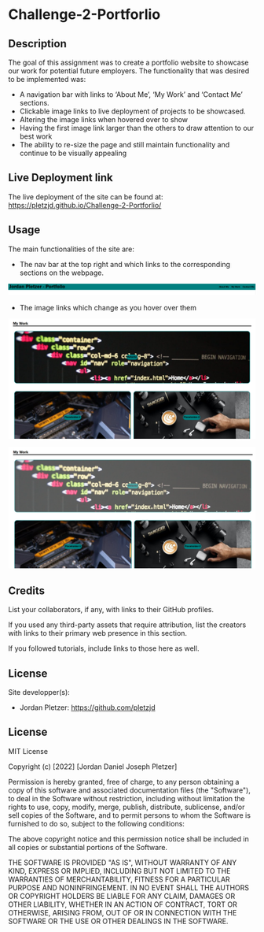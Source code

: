 # Challenge-2-Portforlio

## Description

The goal of this assignment was to create a portfolio website to showcase our work for potential future employers. The functionality that was desired to be implemented was:

- A navigation bar with links to ‘About Me’, ‘My Work’ and ‘Contact Me’ sections.
- Clickable image links to live deployment of projects to be showcased.
- Altering the image links when hovered over to show
- Having the first image link larger than the others to draw attention to our best work
- The ability to re-size the page and still maintain functionality and continue to be visually appealing

## Live Deployment link

The live deployment of the site can be found at: https://pletzjd.github.io/Challenge-2-Portforlio/

## Usage

The main functionalities of the site are:

- The nav bar at the top right and which links to the corresponding sections on the webpage.

![Nav bar = About Me, My Work, Contact Me](./assets/Images/nav.png)

- The image links which change as you hover over them

![Image link without a cursor over it](./assets/Images/Image-links.png)

![Lightened image link when cursor is hovering over it](./assets/Images/Image-links-hover.png)

## Credits

List your collaborators, if any, with links to their GitHub profiles.

If you used any third-party assets that require attribution, list the creators with links to their primary web presence in this section.

If you followed tutorials, include links to those here as well.

## License

Site developper(s):
- Jordan Pletzer: https://github.com/pletzjd

## License

MIT License

Copyright (c) [2022] [Jordan Daniel Joseph Pletzer]

Permission is hereby granted, free of charge, to any person obtaining a copy
of this software and associated documentation files (the "Software"), to deal
in the Software without restriction, including without limitation the rights
to use, copy, modify, merge, publish, distribute, sublicense, and/or sell
copies of the Software, and to permit persons to whom the Software is
furnished to do so, subject to the following conditions:

The above copyright notice and this permission notice shall be included in all
copies or substantial portions of the Software.

THE SOFTWARE IS PROVIDED "AS IS", WITHOUT WARRANTY OF ANY KIND, EXPRESS OR
IMPLIED, INCLUDING BUT NOT LIMITED TO THE WARRANTIES OF MERCHANTABILITY,
FITNESS FOR A PARTICULAR PURPOSE AND NONINFRINGEMENT. IN NO EVENT SHALL THE
AUTHORS OR COPYRIGHT HOLDERS BE LIABLE FOR ANY CLAIM, DAMAGES OR OTHER
LIABILITY, WHETHER IN AN ACTION OF CONTRACT, TORT OR OTHERWISE, ARISING FROM,
OUT OF OR IN CONNECTION WITH THE SOFTWARE OR THE USE OR OTHER DEALINGS IN THE
SOFTWARE.